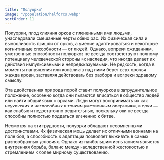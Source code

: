```yaml
---
title: "Полуорки"
image: "/population/halforcs.webp"
sortOrder: 11
---
```


Полуорки, плод слияния орков с плененными ими людьми,
унаследовали смешанные черты обеих рас. Их физическая сила и
выносливость пришли от орков, а умение адаптироваться и некоторые
когнитивные способности — от людей. Однако, вопреки ожиданиям,
умственные способности полуорков не всегда соответствуют полному
потенциалу человеческой стороны их наследия, что иногда делает их
действия импульсивными и непредсказуемыми. Не редкость, когда в
моменты напряжения или конфликта над ними берет верх орочья
жажда крови, заставляя действовать без разбора и вопреки здравому
смыслу.

Эта двойственная природа порой ставит полуорков в затруднительное
положение, особенно когда они пытаются вписаться в общество людей
или найти общий язык с орками. Люди могут воспринимать их как
неуклюжих и неспособных к тонким умственным операциям, а орки —
как слабых и недостаточно решительных, поскольку они не всегда
способны полностью поддаться влечению к битве.

Несмотря на эти трудности, полуорки обладают несомненными
достоинствами. Их физическая мощь делает их отличными воинами на
поле боя, а способность к адаптации позволяет выживать в самых
разнообразных условиях. Однако их наибольшим испытанием является
внутренняя борьба, баланс между наследственной жестокостью и
стремлением к более мирному существованию.
